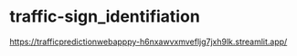 # traffic-sign_identifiation

https://trafficpredictionwebapppy-h6nxawvxmvefljg7jxh9lk.streamlit.app/
